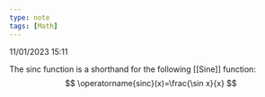 ```yaml
---
type: note
tags: [Math]
---
```

11/01/2023 15:11

  

The sinc function is a shorthand for the following [[Sine]] function:
$$
\operatorname{sinc}(x)=\frac{\sin x}{x}
$$
